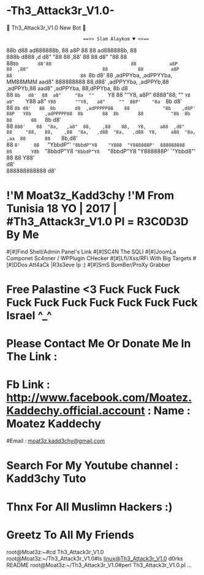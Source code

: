 # -Th3_Attack3r_V1.0-
🌟 Th3_Attack3r_V1.0 New Bot 🌟


                                ==>> Slam Alaykom ♥ <<==

                                                                                                                                                                                                
88b           d88                                    ad888888b,                       88      a8P                        88           88   ad888888b,              88                        
888b         d888                             ,d    d8"     "88                       88    ,88'                         88           88  d8"     "88              88                        
88`8b       d8'88                             88            a8P                       88  ,88"                           88           88          a8P              88                        
88 `8b     d8' 88   ,adPPYba,   ,adPPYYba,  MM88MMM      aad8"   888888888            88,d88'       ,adPPYYba,   ,adPPYb,88   ,adPPYb,88       aad8"    ,adPPYba,  88,dPPYba,   8b       d8  
88  `8b   d8'  88  a8"     "8a  ""     `Y8    88         ""Y8,        a8P"            8888"88,      ""     `Y8  a8"    `Y88  a8"    `Y88       ""Y8,   a8"     ""  88P'    "8a  `8b     d8'  
88   `8b d8'   88  8b       d8  ,adPPPPP88    88            "8b    ,d8P'              88P   Y8b     ,adPPPPP88  8b       88  8b       88          "8b  8b          88       88   `8b   d8'   
88    `888'    88  "8a,   ,a8"  88,    ,88    88,   Y8,     a88  ,d8"                 88     "88,   88,    ,88  "8a,   ,d88  "8a,   ,d88  Y8,     a88  "8a,   ,aa  88       88    `8b,d8'    
88     `8'     88   `"YbbdP"'   `"8bbdP"Y8    "Y888  "Y888888P'  888888888            88       Y8b  `"8bbdP"Y8   `"8bbdP"Y8   `"8bbdP"Y8   "Y888888P'   `"Ybbd8"'  88       88      Y88'     
                                                                                                                                                                                    d8'      
                                                                          888888888888                                                                                             d8'       

# !'M Moat3z_Kadd3chy !'M From Tunisia 18 YO  | 2017 | #Th3_Attack3r_V1.0 Pl = R3C0D3D By Me 
#[#]Find Shell/Admin Panel's Link
#[#]SC4N The SQLI 
#[#]JoomLa Componet Sc4nner / WPPlugin CHecker 
#[#]Lfi/Xss/RFi With Big Targets 
#[#]DDos Att4aCk |R3s3eve Ip :) 
#[#]SmS BomBer/ProXy Grabber 
# Free Palastine <3 Fuck Fuck Fuck Fuck Fuck Fuck Fuck Fuck Fuck Fuck Israel ^_^
# Please Contact Me Or Donate Me In The Link : 
# Fb Link : http://www.facebook.com/Moatez.Kaddechy.official.account : Name : Moatez Kaddechy
#Email : moat3z.kadd3chy@gmail.com 
# Search For My Youtube channel : Kadd3chy Tuto 
# Thnx For All Muslimn Hackers :)
Greetz To All My Friends
==========

root@Moat3z:~#cd Th3_Attack3r_V1.0
root@Moat3z:~/Th3_Attack3r_V1.0#ls
linux@Th3_Attack3r_V1.0
d0rks
README
root@Moat3z:~/Th3_Attack3r_V1.0#perl Th3_Attack3r_V1.0.pl
...

